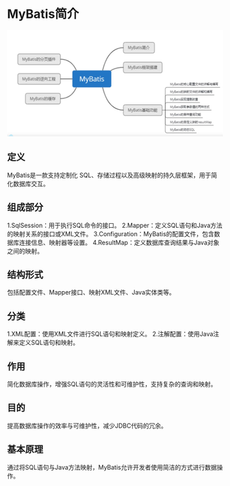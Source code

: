 # MyBatis简介

![image-20240924214520581](./../../TyporaImage/MyBatis/image-20240924214520581.png)

## 定义

MyBatis是一款支持定制化 SQL、存储过程以及高级映射的持久层框架，用于简化数据库交互。

## 组成部分

1.SqlSession：用于执行SQL命令的接口。
2.Mapper：定义SQL语句和Java方法的映射关系的接口或XML文件。
3.Configuration：MyBatis的配置文件，包含数据库连接信息、映射器等设置。
4.ResultMap：定义数据库查询结果与Java对象之间的映射。

## 结构形式

包括配置文件、Mapper接口、映射XML文件、Java实体类等。

## 分类

1.XML配置：使用XML文件进行SQL语句和映射定义。
2.注解配置：使用Java注解来定义SQL语句和映射。

## 作用

简化数据库操作，增强SQL语句的灵活性和可维护性，支持复杂的查询和映射。

## 目的

提高数据库操作的效率与可维护性，减少JDBC代码的冗余。

## 基本原理

通过将SQL语句与Java方法映射，MyBatis允许开发者使用简洁的方式进行数据操作。